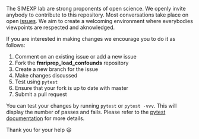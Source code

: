 The SIMEXP lab are strong proponents of open science. We openly invite anybody to contribute to this repository. Most conversations take place on open [issues](https://github.com/SIMEXP/fmriprep_load_confounds/issues). We aim to create a welcoming environment where everybodies viewpoints are respected and aknowledged.

If you are interested in making changes we encourage you to do it as follows:

1. Comment on an existing issue or add a new issue
2. Fork the **fmriprep_load_confounds** repository
3. Create a new branch for the issue
4. Make changes discussed
5. Test  using `pytest`
6. Ensure that your fork is up to date with master
7. Submit a pull request

You can test your changes by running `pytest` or `pytest -vvv`. This will display the number of passes and fails. Please refer to the [pytest documentation](https://docs.pytest.org/en/latest/usage.html) for more details. 


Thank you for your help  :smiley:


